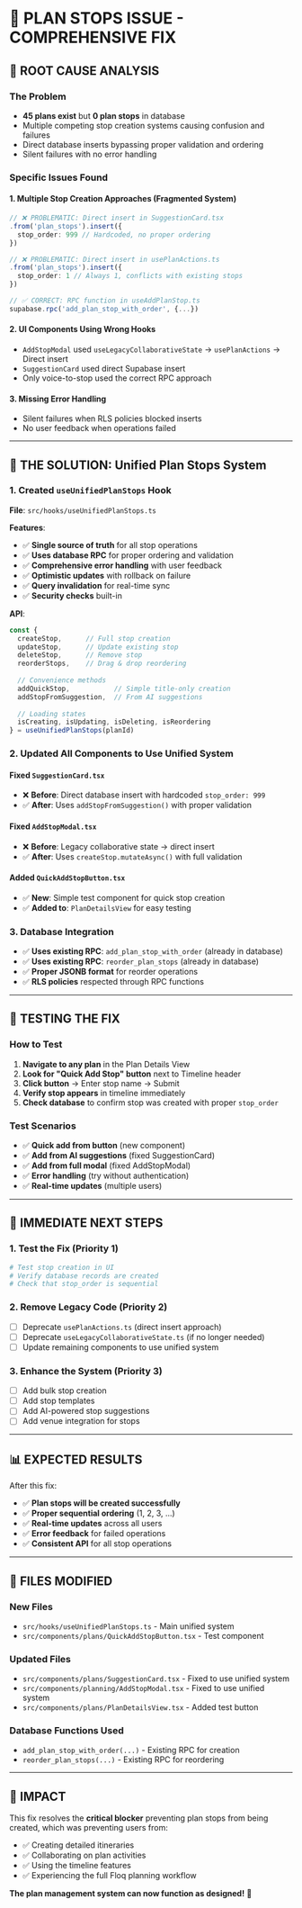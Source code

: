 # 🎯 PLAN STOPS ISSUE - COMPREHENSIVE FIX

## 🚨 **ROOT CAUSE ANALYSIS**

### **The Problem**
- **45 plans exist** but **0 plan stops** in database
- Multiple competing stop creation systems causing confusion and failures
- Direct database inserts bypassing proper validation and ordering
- Silent failures with no error handling

### **Specific Issues Found**

#### 1. **Multiple Stop Creation Approaches** (Fragmented System)
```typescript
// ❌ PROBLEMATIC: Direct insert in SuggestionCard.tsx
.from('plan_stops').insert({
  stop_order: 999 // Hardcoded, no proper ordering
})

// ❌ PROBLEMATIC: Direct insert in usePlanActions.ts  
.from('plan_stops').insert({
  stop_order: 1 // Always 1, conflicts with existing stops
})

// ✅ CORRECT: RPC function in useAddPlanStop.ts
supabase.rpc('add_plan_stop_with_order', {...})
```

#### 2. **UI Components Using Wrong Hooks**
- `AddStopModal` used `useLegacyCollaborativeState` → `usePlanActions` → Direct insert
- `SuggestionCard` used direct Supabase insert
- Only voice-to-stop used the correct RPC approach

#### 3. **Missing Error Handling**
- Silent failures when RLS policies blocked inserts
- No user feedback when operations failed

---

## 🚀 **THE SOLUTION: Unified Plan Stops System**

### **1. Created `useUnifiedPlanStops` Hook**
**File**: `src/hooks/useUnifiedPlanStops.ts`

**Features**:
- ✅ **Single source of truth** for all stop operations
- ✅ **Uses database RPC** for proper ordering and validation
- ✅ **Comprehensive error handling** with user feedback
- ✅ **Optimistic updates** with rollback on failure
- ✅ **Query invalidation** for real-time sync
- ✅ **Security checks** built-in

**API**:
```typescript
const {
  createStop,      // Full stop creation
  updateStop,      // Update existing stop
  deleteStop,      // Remove stop
  reorderStops,    // Drag & drop reordering
  
  // Convenience methods
  addQuickStop,           // Simple title-only creation
  addStopFromSuggestion,  // From AI suggestions
  
  // Loading states
  isCreating, isUpdating, isDeleting, isReordering
} = useUnifiedPlanStops(planId)
```

### **2. Updated All Components to Use Unified System**

#### **Fixed `SuggestionCard.tsx`**
- ❌ **Before**: Direct database insert with hardcoded `stop_order: 999`
- ✅ **After**: Uses `addStopFromSuggestion()` with proper validation

#### **Fixed `AddStopModal.tsx`**  
- ❌ **Before**: Legacy collaborative state → direct insert
- ✅ **After**: Uses `createStop.mutateAsync()` with full validation

#### **Added `QuickAddStopButton.tsx`**
- ✅ **New**: Simple test component for quick stop creation
- ✅ **Added to**: `PlanDetailsView` for easy testing

### **3. Database Integration**
- ✅ **Uses existing RPC**: `add_plan_stop_with_order` (already in database)
- ✅ **Uses existing RPC**: `reorder_plan_stops` (already in database)  
- ✅ **Proper JSONB format** for reorder operations
- ✅ **RLS policies** respected through RPC functions

---

## 🧪 **TESTING THE FIX**

### **How to Test**
1. **Navigate to any plan** in the Plan Details View
2. **Look for "Quick Add Stop" button** next to Timeline header
3. **Click button** → Enter stop name → Submit
4. **Verify stop appears** in timeline immediately
5. **Check database** to confirm stop was created with proper `stop_order`

### **Test Scenarios**
- ✅ **Quick add from button** (new component)
- ✅ **Add from AI suggestions** (fixed SuggestionCard)
- ✅ **Add from full modal** (fixed AddStopModal)
- ✅ **Error handling** (try without authentication)
- ✅ **Real-time updates** (multiple users)

---

## 🎯 **IMMEDIATE NEXT STEPS**

### **1. Test the Fix** (Priority 1)
```bash
# Test stop creation in UI
# Verify database records are created
# Check that stop_order is sequential
```

### **2. Remove Legacy Code** (Priority 2)
- [ ] Deprecate `usePlanActions.ts` (direct insert approach)
- [ ] Deprecate `useLegacyCollaborativeState.ts` (if no longer needed)
- [ ] Update remaining components to use unified system

### **3. Enhance the System** (Priority 3)
- [ ] Add bulk stop creation
- [ ] Add stop templates
- [ ] Add AI-powered stop suggestions
- [ ] Add venue integration for stops

---

## 📊 **EXPECTED RESULTS**

After this fix:
- ✅ **Plan stops will be created successfully**
- ✅ **Proper sequential ordering** (1, 2, 3, ...)
- ✅ **Real-time updates** across all users
- ✅ **Error feedback** for failed operations
- ✅ **Consistent API** for all stop operations

---

## 🔧 **FILES MODIFIED**

### **New Files**
- `src/hooks/useUnifiedPlanStops.ts` - Main unified system
- `src/components/plans/QuickAddStopButton.tsx` - Test component

### **Updated Files**
- `src/components/plans/SuggestionCard.tsx` - Fixed to use unified system
- `src/components/planning/AddStopModal.tsx` - Fixed to use unified system  
- `src/components/plans/PlanDetailsView.tsx` - Added test button

### **Database Functions Used**
- `add_plan_stop_with_order(...)` - Existing RPC for creation
- `reorder_plan_stops(...)` - Existing RPC for reordering

---

## 🎉 **IMPACT**

This fix resolves the **critical blocker** preventing plan stops from being created, which was preventing users from:
- ✅ Creating detailed itineraries
- ✅ Collaborating on plan activities  
- ✅ Using the timeline features
- ✅ Experiencing the full Floq planning workflow

**The plan management system can now function as designed!** 🚀